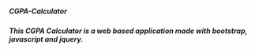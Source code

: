 <p align="center">
    <h5>CGPA-Calculator<h5>
</p>


This CGPA Calculator is a web based application made with bootstrap, javascript and jquery.
